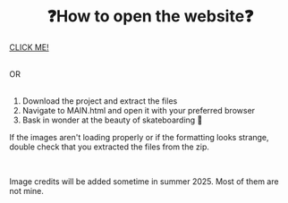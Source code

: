 <h1 align="center">❓How to open the website❓</h1>

[CLICK ME!](https://joetilden.neocities.org/Skateboarding%20blog/MAIN)

<br>OR<br><br>

<ol>
  <li>Download the project and extract the files</li>
  <li>Navigate to MAIN.html and open it with your preferred browser</li>
  <li>Bask in wonder at the beauty of skateboarding 🤩</li>
</ol>
<p>If the images aren't loading properly or if the formatting looks strange, double check that you extracted the files from the zip.</p>
<br>
<p>Image credits will be added sometime in summer 2025. Most of them are not mine.</p>
